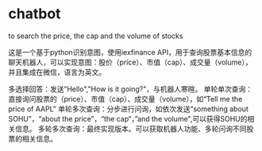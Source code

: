 # chatbot
to search the price, the cap and the volume of stocks

这是一个基于python识别意图，使用iexfinance API，用于查询股票基本信息的聊天机器人，可以实现意图：股价（price）、市值（cap）、成交量（volume），并且集成在微信，语言为英文。

多选择回答：发送”Hello","How is it going?"，与机器人寒暄。
单轮单次查询：直接询问股票的（price）、市值（cap）、成交量（volume），如“Tell me the price of AAPL"
单轮多次查询：分步进行问询，如依次发送“something about SOHU”，“about the price”，“the cap“，”and the volume",可以获得SOHU的相关信息。
多轮多次查询：最终实现版本。可以获取机器人功能、多轮问询不同股票的相关信息。
